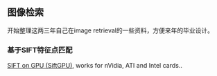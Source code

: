 ## 图像检索

开始整理这两三年自己在image retrieval的一些资料，方便来年的毕业设计。

### 基于SIFT特征点匹配

[SIFT on GPU (SiftGPU)](http://ccwu.me/), works for nVidia, ATI and Intel cards..
